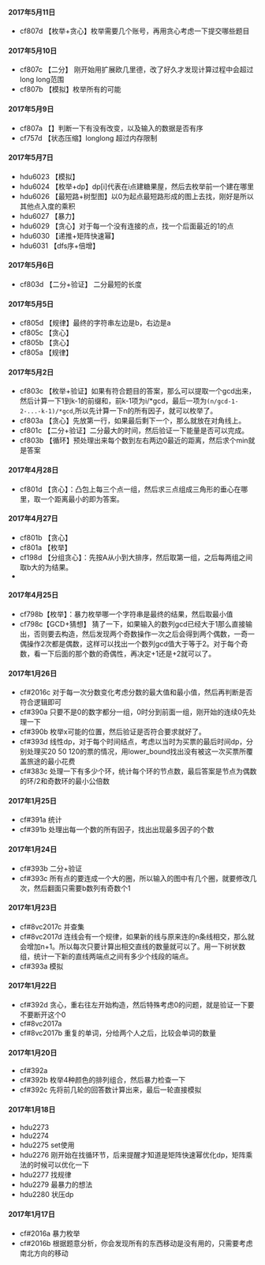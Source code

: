 #### 2017年5月11日
- cf807d 【枚举+贪心】枚举需要几个账号，再用贪心考虑一下提交哪些题目

#### 2017年5月10日
- cf807c 【二分】 刚开始用扩展欧几里德，改了好久才发现计算过程中会超过long long范围
- cf807b 【模拟】枚举所有的可能

#### 2017年5月9日
- cf807a 【】判断一下有没有改变，以及输入的数据是否有序
- cf757d 【状态压缩】longlong 超过内存限制

#### 2017年5月7日
- hdu6023 【模拟】
- hdu6024 【枚举+dp】dp[i]代表在i点建糖果屋，然后去枚举前一个建在哪里
- hdu6026 【最短路+树型图】以0为起点最短路形成的图上去找，刚好是所以其他点入度的乘积
- hdu6027 【暴力】
- hdu6029 【贪心】对于每一个没有连接的点，找一个后面最近的1的点
- hdu6030 【递推+矩阵快速幂】
- hdu6031 【dfs序+倍增】

#### 2017年5月6日
- cf803d 【二分+验证】 二分最短的长度

#### 2017年5月5日
- cf805d 【规律】最终的字符串左边是b，右边是a
- cf805c 【贪心】
- cf805b 【贪心】
- cf805a 【规律】

#### 2017年5月2日
- cf803c 【枚举+验证】如果有符合题目的答案，那么可以提取一个gcd出来，然后计算一下1到k-1的前缀和，前k-1项为i/*gcd，最后一项为`(n/gcd-1-2-...-k-1)/*gcd`,所以先计算一下n的所有因子，就可以枚举了。
- cf803a 【贪心】先放第一行，如果最后剩下一个，那么就放在对角线上。
- cf801c 【二分+验证】二分最大的时间，然后验证一下能量是否可以完成。
- cf803b 【循环】预处理出来每个数到左右两边0最近的距离，然后求个min就是答案

#### 2017年4月28日
- cf801d 【贪心】：凸包上每三个点一组，然后求三点组成三角形的垂心在哪里，取一个距离最小的即为答案。

#### 2017年4月27日
- cf801b 【贪心】
- cf801a 【枚举】
- cf198d 【分组贪心】：先按A从小到大排序，然后取第一组，之后每两组之间取b大的为结果。
- 
#### 2017年4月25日
- cf798b【枚举】：暴力枚举哪一个字符串是最终的结果，然后取最小值
- cf798c【GCD+猜想】 猜了一下，如果输入的数列gcd已经大于1那么直接输出，否则要去构造，然后发现两个奇数操作一次之后会得到两个偶数，一奇一偶操作2次都是偶数，这样可以找出一个数列gcd值大于等于2。对于每个奇数，看一下后面的那个数的奇偶性，再决定+1还是+2就可以了。

#### 2017年1月26日
- cf#2016c 对于每一次分数变化考虑分数的最大值和最小值，然后再判断是否符合逻辑即可
- cf#390a 只要不是0的数字都分一组，0时分到前面一组，刚开始的连续0先处理一下
- cf#390b 枚举x可能的位置，然后验证是否符合要求就好了。
- cf#393d 线性dp，对于每个时间结点，考虑以当时为买票的最后时间dp，分别处理买20 50 120的票的情况，用lower_bound找出没有被这一次买票所覆盖旅途的最小花费
- cf#383c 处理一下有多少个环，统计每个环的节点数，最后答案是节点为偶数的环/2和奇数环的最小公倍数

#### 2017年1月25日
- cf#391a 统计
- cf#391b 处理出每一个数的所有因子，找出出现最多因子的个数

#### 2017年1月24日
- cf#393b 二分+验证
- cf#393c 所有点的要连成一个大的圈，所以输入的图中有几个圈，就要修改几次，然后翻面只需要b数列有奇数个1

#### 2017年1月23日
- cf#8vc2017c 并查集
- cf#8vc2017d 连线会有一个规律，如果新的线与原来连的n条线相交，那么就会增加n+1。所以每次只要计算出相交直线的数量就可以了。用一下树状数组，统计一下新的直线两端点之间有多少个线段的端点。
- cf#393a 模拟

#### 2017年1月22日
- cf#392d 贪心，重右往左开始构造，然后特殊考虑0的问题，就是验证一下要不要断开这个0
- cf#8vc2017a 
- cf#8vc2017b 重复的单词，分给两个人之后，比较会单词的数量

#### 2017年1月20日
- cf#392a 
- cf#392b 枚举4种颜色的排列组合，然后暴力检查一下
- cf#392c 先将前几轮的回答数计算出来，最后一轮直接模拟

#### 2017年1月18日
- hdu2273 
- hdu2274 
- hdu2275 set使用
- hdu2276 刚开始在找循环节，后来提醒才知道是矩阵快速幂优化dp，矩阵乘法的时候可以优化一下
- hdu2277 找规律 
- hdu2279 最暴力的想法
- hdu2280 状压dp

#### 2017年1月17日
- cf#2016a 暴力枚举
- cf#2016b 根据题意分析，你会发现所有的东西移动是没有用的，只需要考虑南北方向的移动